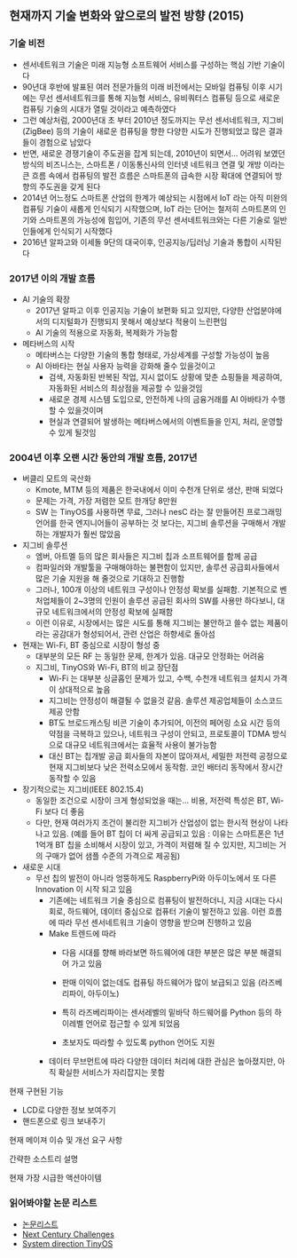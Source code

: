 ## 현재까지 기술 변화와 앞으로의 발전 방향 (2015)

### 기술 비전
  - 센서네트워크 기술은 미래 지능형 소프트웨어 서비스를 구성하는 핵심 기반 기술이다
  - 90년대 후반에 발표된 여러 전문가들의 미래 비전에서는 모바일 컴퓨팅 이후 시기에는 무선 센서네트워크를 통해 지능형 서비스, 유비쿼터스 컴퓨팅 등으로 새로운 컴퓨팅 기술의 시대가 열릴 것이라고 예측하였다
  - 그런 예상처럼, 2000년대 초 부터 2010년 정도까지는 무선 센서네트워크, 지그비(ZigBee) 등의 기술이 새로운 컴퓨팅을 향한 다양한 시도가 진행되었고 많은 결과들이 경험으로 남았다
  - 반면, 새로운 경쟁기술이 주도권을 잡게 되는데, 2010년이 되면서... 어려워 보였던 방식의 비즈니스는, 스마트폰 / 이동통신사의 인터넷 네트워크 연결 및 개방 이라는 큰 흐름 속에서 컴퓨팅의 발전 흐름은 스마트폰의 급속한 시장 확대에 연결되어 방향의 주도권을 갖게 된다  
  - 2014년 어느정도 스마트폰 산업의 한계가 예상되는 시점에서 IoT 라는 아직 미완의 컴퓨팅 기술이 새롭게 인식되기 시작했으며, IoT 라는 단어는 철저히 스마트폰의 인기와 스마트폰의 가능성에 힘입어, 기존의 무선 센서네트워크와는 다른 기술로 일반인들에게 인식되기 시작했다
  - 2016년 알파고와 이세돌 9단의 대국이후, 인공지능/딥러닝 기술과 통합이 시작된다

### 2017년 이의 개발 흐름
  - AI 기술의 확장
    - 2017년 알파고 이후 인공지능 기술이 보편화 되고 있지만, 다양한 산업분야에서의 디지털화가 진행되지 못해서 예상보다 적용이 느린편임
    - AI 기술의 적용으로 자동화, 복제화가 가능함
  - 메타버스의 시작
    - 메타버스는 다양한 기술의 통합 형태로, 가상세계를 구성할 가능성이 높음
    - AI 아바타는 현실 사용자 능력을 강화해 줄수 있을것이고
      - 검색, 자동화된 반복된 작업, 지시 없이도 상황에 맞춘 쇼핑들을 제공하여, 자동화된 서비스의 최상점을 제공할 수 있을것임
      - 새로운 경제 시스템 도입으로, 안전하게 나의 금융거래를 AI 아바타가 수행할 수 있을것이며
      - 현실과 연결되어 발생하는 메타버스에서의 이벤트들을 인지, 처리, 운영할 수 있게 될것임 

### 2004년 이후 오랜 시간 동안의 개발 흐름, 2017년 
  - 버클리 모트의 국산화
    - Kmote, MTM 등의 제품은 한국내에서 이미 수천개 단위로 생산, 판매 되었다
    - 문제는 가격, 가장 저렴한 모트 한개당 8만원
    - SW 는 TinyOS를 사용하면 무료, 그러나 nesC 라는 잘 만들어진 프로그래밍 언어를 한국 엔지니어들이 공부하는 것 보다는, 지그비 솔루션을 구매해서 개발하는 개발자가 훨씬 많았음
  - 지그비 솔루션
    - 엠버, 아트멜 등의 많은 회사들은 지그비 칩과 소프트웨어를 함께 공급
    - 컴파일러와 개발툴을 구매해야하는 불편함이 있지만, 솔루션 공급회사들에서 많은 기술 지원을 해 줄것으로 기대하고 진행함 
    - 그러나, 100개 이상의 네트워크 구성이나 안정성 확보를 실패함. 기본적으로 벤처업체들이 2~3명의 인원이 솔루션 공급된 회사의 SW를 사용만 하다보니, 대규모 네트워크에서의 안정성 확보에 실패함
    - 이런 이유로, 시장에서는 많은 시도를 통해 지그비는 불안하고 쓸수 없는 제품이라는 공감대가 형성되어서, 관련 산업은 하향세로 돌아섬
  - 현재는 Wi-Fi, BT 중심으로 시장이 형성 중
    - 대부분의 모든 RF 는 동일한 문제, 한계가 있음. 대규모 안정화는 어려움
    - 지그비, TinyOS와 Wi-Fi, BT의 비교 장단점
      - Wi-Fi 는 대부분 싱글홉인 문제가 있고, 수백, 수천개 네트워크 설치시 가격이 상대적으로 높음
      - 지그비는 안정성이 해결될 수 없을것 같음. 솔루션 제공업체들이 소스코드 제공 안함
      - BT도 브로드캐스팅 비콘 기술이 추가되어, 이전의 페어링 소요 시간 등의 약점을 극복하고 있으나, 네트워크 구성이 안되고, 프로토콜이 TDMA 방식으로 대규모 네트워크에서는 효율적 사용이 불가능함
      - 대신 BT는 칩개발 공급 회사들의 자본이 많아져서, 세밀한 저전력 공정으로 현재 지그비보다 낮은 전력소모에서 동작함. 코인 배터리 동작에서 장시간 동작할 수 있음 
  - 장기적으로는 지그비(IEEE 802.15.4)
    - 동일한 조건으로 시장이 크게 형성되었을 때는... 비용, 저전력 특성은 BT, Wi-Fi 보다 더 좋음
    - 다만, 현재 여러가지 조건이 불리한 지그비가 산업성이 없는 한시적 현상이 나타나고 있음. (예를 들어 BT 칩이 더 싸게 공급되고 있음 : 이유는 스마트폰은 1년 1억개 BT 칩을 소비해서 시장이 있고, 가격이 저렴해 질 수 있지만, 지그비는 거의 구매가 없어 샘플 수준의 가격으로 제공됨)
  - 새로운 시대
    - 무선 칩의 발전이 아니라 엉뚱하게도 RaspberryPi와 아두이노에서 또 다른 Innovation 이 시작 되고 있음
      - 기존에는 네트워크 기술 중심으로 컴퓨팅이 발전하더니, 지금 시대는 다시 회로, 하드웨어, 데이터 중심으로 컴퓨터 기술이 발전하고 있음. 이런 흐름에 따라 무선 센서네트워크 기술이 영향을 받으며 진행하고 있음
      - Make 트렌드에 따라
        - 다음 시대를 향해 바라보면 하드웨어에 대한 부분은 많은 부분 해결되어 가고 있음
        
        - 판매 이익이 없는데도 컴퓨팅 하드웨어가 많이 보급되고 있음 (라즈베리파이, 아두이노)
        - 특히 라즈베리파이는 센서레벨의 밑바닥 하드웨어를 Python 등의 하이레벨 언어로 접근할 수 있게 되었음
        - 초보자도 따라할 수 있도록 python 언어도 지원
      - 데이터 무브먼트에 따라 다양한 데이터 처리에 대한 관심은 높아졌지만, 아직 확실한 서비스가 자리잡지는 못함 
  
현재 구현된 기능
  - LCD로 다양한 정보 보여주기
  - 핸드폰으로 링크 보내주기 

현재 메이져 이슈 및 개선 요구 사항

간략한 소스트리 설명

현재 가장 시급한 액션아이템

### 읽어봐야할 논문 리스트
- [논문리스트](http://web.stanford.edu/class/cs344a/readings.html)
- [Next Century Challenges](http://www.isi.edu/~johnh/PAPERS/Estrin99e.pdf)
- [System direction TinyOS](http://www.tinyos.net/papers/tos.pdf)
